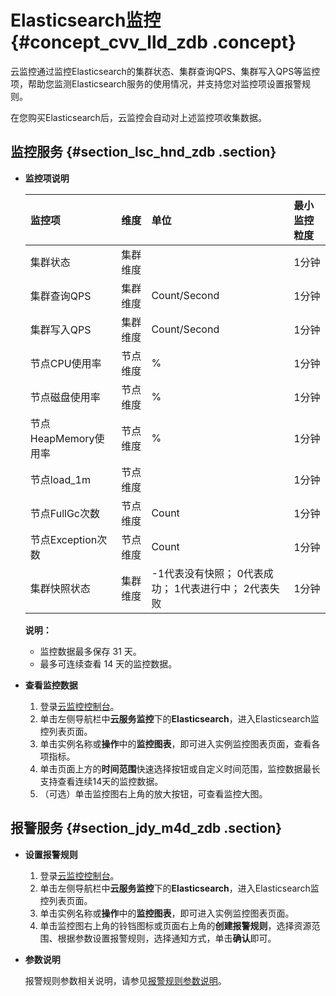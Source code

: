 # Elasticsearch监控 {#concept_cvv_lld_zdb .concept}

云监控通过监控Elasticsearch的集群状态、集群查询QPS、集群写入QPS等监控项，帮助您监测Elasticsearch服务的使用情况，并支持您对监控项设置报警规则。

在您购买Elasticsearch后，云监控会自动对上述监控项收集数据。

## 监控服务 {#section_lsc_hnd_zdb .section}

-   **监控项说明** 

    |监控项|维度|单位|最小监控粒度|
    |:--|:-|:-|:-----|
    |集群状态|集群维度| |1分钟|
    |集群查询QPS|集群维度|Count/Second|1分钟|
    |集群写入QPS|集群维度|Count/Second|1分钟|
    |节点CPU使用率|节点维度|%|1分钟|
    |节点磁盘使用率|节点维度|%|1分钟|
    |节点HeapMemory使用率|节点维度|%|1分钟|
    |节点load\_1m|节点维度| |1分钟|
    |节点FullGc次数|节点维度|Count|1分钟|
    |节点Exception次数|节点维度|Count|1分钟|
    |集群快照状态|集群维度|-1代表没有快照； 0代表成功； 1代表进行中； 2代表失败|1分钟|

    **说明：** 

    -   监控数据最多保存 31 天。
    -   最多可连续查看 14 天的监控数据。
-   **查看监控数据** 
    1.  登录[云监控控制台](https://cms-intl.console.aliyun.com)。
    2.  单击左侧导航栏中**云服务监控**下的**Elasticsearch**，进入Elasticsearch监控列表页面。
    3.  单击实例名称或**操作**中的**监控图表**，即可进入实例监控图表页面，查看各项指标。
    4.  单击页面上方的**时间范围**快速选择按钮或自定义时间范围，监控数据最长支持查看连续14天的监控数据。
    5.  （可选）单击监控图右上角的放大按钮，可查看监控大图。

## 报警服务 {#section_jdy_m4d_zdb .section}

-   **设置报警规则** 
    1.  登录[云监控控制台](https://cms-intl.console.aliyun.com)。
    2.  单击左侧导航栏中**云服务监控**下的**Elasticsearch**，进入Elasticsearch监控列表页面。
    3.  单击实例名称或**操作**中的**监控图表**，即可进入实例监控图表页面。
    4.  单击监控图右上角的铃铛图标或页面右上角的**创建报警规则**，选择资源范围、根据参数设置报警规则，选择通知方式，单击**确认**即可。
-   **参数说明** 

    报警规则参数相关说明，请参见[报警规则参数说明](intl.zh-CN/用户指南/报警服务/报警规则/报警规则参数说明.md#)。


